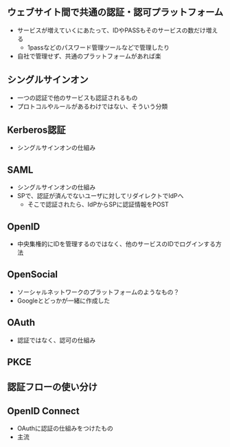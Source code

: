 ## ウェブサイト間で共通の認証・認可プラットフォーム
- サービスが増えていくにあたって、IDやPASSもそのサービスの数だけ増える
    - 1passなどのパスワード管理ツールなどで管理したり
- 自社で管理せず、共通のプラットフォームがあれば楽

## シングルサインオン
- 一つの認証で他のサービスも認証されるもの
- プロトコルやルールがあるわけではない、そういう分類

## Kerberos認証
- シングルサインオンの仕組み

## SAML
- シングルサインオンの仕組み
- SPで、認証が済んでないユーザに対してリダイレクトでIdPへ
    - そこで認証されたら、IdPからSPに認証情報をPOST

## OpenID
- 中央集権的にIDを管理するのではなく、他のサービスのIDでログインする方法

## OpenSocial
- ソーシャルネットワークのプラットフォームのようなもの？
- Googleとどっかが一緒に作成した

## OAuth
- 認証ではなく、認可の仕組み

## PKCE
## 認証フローの使い分け
## OpenID Connect
- OAuthに認証の仕組みをつけたもの
- 主流
